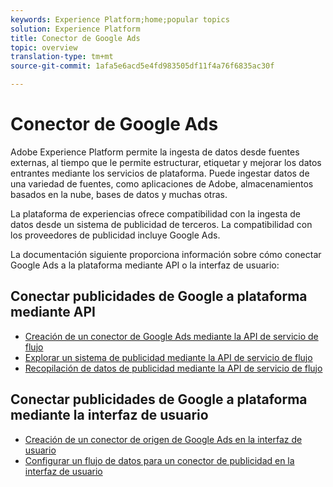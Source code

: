 ```yaml
---
keywords: Experience Platform;home;popular topics
solution: Experience Platform
title: Conector de Google Ads
topic: overview
translation-type: tm+mt
source-git-commit: 1afa5e6acd5e4fd983505df11f4a76f6835ac30f

---
```



# Conector de Google Ads

Adobe Experience Platform permite la ingesta de datos desde fuentes externas, al tiempo que le permite estructurar, etiquetar y mejorar los datos entrantes mediante los servicios de plataforma. Puede ingestar datos de una variedad de fuentes, como aplicaciones de Adobe, almacenamientos basados en la nube, bases de datos y muchas otras.

La plataforma de experiencias ofrece compatibilidad con la ingesta de datos desde un sistema de publicidad de terceros. La compatibilidad con los proveedores de publicidad incluye Google Ads.

La documentación siguiente proporciona información sobre cómo conectar Google Ads a la plataforma mediante API o la interfaz de usuario:

## Conectar publicidades de Google a plataforma mediante API

- [Creación de un conector de Google Ads mediante la API de servicio de flujo](../../tutorials/api/create/advertising/ads.md)
- [Explorar un sistema de publicidad mediante la API de servicio de flujo](../../tutorials/api/explore/advertising.md)
- [Recopilación de datos de publicidad mediante la API de servicio de flujo](../../tutorials/api/collect/advertising.md)

## Conectar publicidades de Google a plataforma mediante la interfaz de usuario

- [Creación de un conector de origen de Google Ads en la interfaz de usuario](../../tutorials/ui/create/advertising/ads.md)
- [Configurar un flujo de datos para un conector de publicidad en la interfaz de usuario](../../tutorials/ui/dataflow/advertising.md)